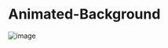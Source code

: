 # Animated-Background

![image](https://user-images.githubusercontent.com/91727034/207130908-d4d9aca2-99d8-44e6-9f9c-c57135023798.png)

